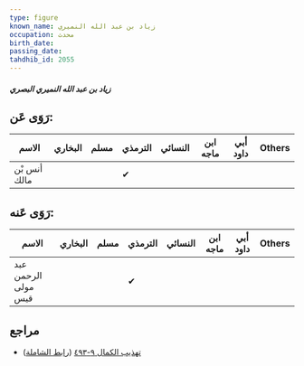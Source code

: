 ```yaml
---
type: figure
known_name: زياد بن عبد الله النميري
occupation: محدث
birth_date:
passing_date:
tahdhib_id: 2055
---
```

##### زياد بن عبد الله النميري البصري

## رَوَى عَن:
| الاسم        | البخاري | مسلم | الترمذي | النسائي | ابن ماجه | أبي داود | Others |
| ------------ | ------- | ---- | ------- | ------- | -------- | -------- | ------ |
| أنس بْن مالك |         |      | ✔       |         |          |          |        |
## رَوَى عَنه:
| الاسم               | البخاري | مسلم | الترمذي | النسائي | ابن ماجه | أبي داود | Others |
| ------------------- | ------- | ---- | ------- | ------- | -------- | -------- | ------ |
| عبد الرحمن مولى قيس |         |      | ✔       |         |          |          |        |
## مراجع
- [تهذيب الكمال ٩-٤٩٣](obsidian://open?vault=Tahdhib-al-Kamal&file=Figures/٢٠٥٥-زياد%20بن%20عبد%20الله%20النميري%20البصري) ([رابط الشاملة](https://shamela.ws/book/3722/4733))